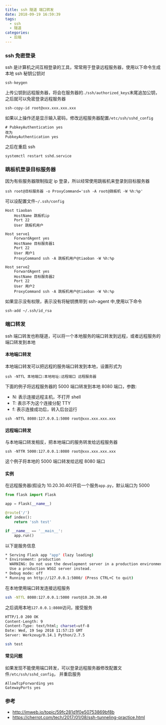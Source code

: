 ```yaml
---
title: ssh 隧道 端口转发
date: 2018-09-19 16:59:39
tags:
  - ssh
  - 隧道
categories:
  - 后端
---
```


### ssh 免密登录

ssh 是计算机之间互相登录的工具，常常用于登录远程服务器，使用以下命令生成本地 ssh 秘钥公钥对

```
ssh-keygen
```

上传公钥到远程服务器，将会在服务器的`./ssh/authorized_keys`末尾追加公钥，之后就可以免密登录远程服务器

```
ssh-copy-id root@xxx.xxx.xxx.xxx
```

如果以上操作还是显示输入密码，修改远程服务器配置`/etc/ssh/sshd_config`

```
# PubkeyAuthentication yes
改为
PubkeyAuthentication yes
```

之后在重启 ssh

```
systemctl restart sshd.service
```

<!--more-->

### 跳板机登录目标服务器

因为有些服务器限制指定 ip 登录，所以经常使用跳板机来登录到目标服务器

```
ssh root@目标服务器 -o ProxyCommand='ssh -A root@跳板机 -W %h:%p'
```

可以设配置文件`~/.ssh/config`

```
Host tiaoban
    HostName 跳板机ip
    Port 22
    User 跳板机用户

Host serve1
    ForwardAgent yes
    HostName 目标服务器1
    Port 22
    User 用户1
    ProxyCommand ssh -A 跳板机用户@tiaoban -W %h:%p

Host serve2
    ForwardAgent yes
    HostName 目标服务器2
    Port 22
    User 用户2
    ProxyCommand ssh -A 跳板机用户@tiaoban -W %h:%p
```

如果显示没有权限，表示没有将秘钥携带到 ssh-agent 中,使用以下命令

```
ssh-add ~/.ssh/id_rsa
```

### 端口转发

ssh 端口转发也称隧道，可以将一个本地服务的端口转发到远程，或者远程服务的端口转发到本地

#### 本地端口转发

本地端口转发可以把远程的服务端口转发到本地，设置形式为

```
ssh -NTfL 本地端口:本地地址:远程端口 远程服务器
```

下面的例子将远程服务器的 5000 端口转发到本地 8080 端口，参数:

- N: 表示连接远程主机，不打开 shell
- T: 表示不为这个连接分配 TTY
- f: 表示连接成功后，转入后台运行

```
ssh -NTfL 8080:127.0.0.1:5000 root@xxx.xxx.xxx.xxx
```

#### 远程端口转发

与本地端口转发相反，把本地端口的服务转发给远程服务器

```
ssh -NTfR 5000:127.0.0.1:8080 root@xxx.xxx.xxx.xxx
```

这个例子将本地的 5000 端口转发给远程 8080 端口

#### 实例

在远程服务器(假设为 10.20.30.40)开启一个服务`app.py`，默认端口为 5000

```python
from flask import Flask

app = Flask(__name__)

@route('/')
def index():
    return 'ssh test'

if __name__ == '__main__':
    app.run()
```

以下是服务信息

```bash
* Serving Flask app "app" (lazy loading)
* Environment: production
  WARNING: Do not use the development server in a production environment.
  Use a production WSGI server instead.
* Debug mode: off
* Running on http://127.0.0.1:5000/ (Press CTRL+C to quit)
```

在本地使用端口转发连接远程服务

```bash
ssh -NTfL 8080:127.0.0.1:5000 root@10.20.30.40
```

之后调用本地`127.0.0.1:8080`访问，接受服务

```bash
HTTP/1.0 200 OK
Content-Length: 9
Content-Type: text/html; charset=utf-8
Date: Wed, 19 Sep 2018 11:57:23 GMT
Server: Werkzeug/0.14.1 Python/2.7.5

ssh test
```

#### 常见问题

如果发现不能使用端口转发，可以登录远程服务器修改配置文件`/etc/ssh/sshd_config`， 并重启服务

```
AllowTcpForwarding yes
GatewayPorts yes
```

### 参考

- http://imweb.io/topic/59fc281d1f0e50753869bf8b
- https://cherrot.com/tech/2017/01/08/ssh-tunneling-practice.html
